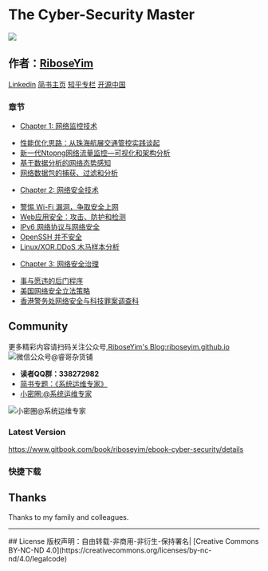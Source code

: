 # The Cyber-Security Master

![](http://p11slcnom.bkt.clouddn.com/banner-CSM-201803.png)

## 作者：[RiboseYim](https://riboseyim.github.io)

[Linkedin](https://www.linkedin.com/in/riboseyim/)
[简书主页](http://www.jianshu.com/u/8cc1dba4bc96)
[知乎专栏](https://www.zhihu.com/people/riboseyim)
[开源中国](https://my.oschina.net/zijingshanke/blog)

### 章节
* [Chapter 1: 网络监控技术]()
- [性能优化思路：从珠海航展交通管控实践谈起](chapter/Network-Traffic.md)
- [新一代Ntopng网络流量监控—可视化和架构分析](chapter/Network-Ntopng.md)
- [基于数据分析的网络态势感知](chapter/Network-sFlow.md)
- [网络数据包的捕获、过滤和分析](chapter/Network-Pcap.md)
* [Chapter 2: 网络安全技术]()
- [警惕 Wi-Fi 漏洞，争取安全上网](chapter/CyberSecurity-WiFi.md)
- [Web应用安全：攻击、防护和检测](chapter/CyberSecurity-Headers.md)
- [IPv6 网络协议与网络安全](chapter/Protocol-IPv6.md)
- [OpenSSH 并不安全](chapter/CyberSecurity-SSH.md)
- [Linux/XOR.DDoS 木马样本分析](chapter/CyberSecurity-Trojan.md)
* [Chapter 3: 网络安全治理]()
- [事与愿违的后门程序](chapter/CyberSecurity-BackDoor.md)
- [美国网络安全立法策略](chapter/CyberSecurity-Law.md)
- [香港警务处网络安全与科技罪案调查科](chapter/CyberSecurity-CSTCB.md)

## Community

更多精彩内容请扫码关注公众号,[RiboseYim's Blog:riboseyim.github.io](https://riboseyim.github.io?product=ebook&id=cyber)
![微信公众号@睿哥杂货铺](http://o8m8ngokc.bkt.clouddn.com/ID_RiboseYim_201706.png)

- **读者QQ群：338272982**
- [简书专题：《系统运维专家》](http://www.jianshu.com/c/9a817d8a67ea)
- [小密圈:@系统运维专家](http://t.xiaomiquan.com/U7qn6Qv)

![小密圈@系统运维专家](http://o8m8ngokc.bkt.clouddn.com/riboseyim_id_quanzi_ops_small.png)

### Latest Version
https://www.gitbook.com/book/riboseyim/ebook-cyber-security/details

### 快捷下载


## Thanks
Thanks to my family and colleagues.

<hr>
## License
版权声明：自由转载-非商用-非衍生-保持署名| [Creative Commons BY-NC-ND 4.0](https://creativecommons.org/licenses/by-nc-nd/4.0/legalcode)
